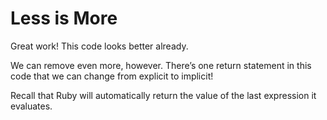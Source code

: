 # Less is More

Great work! This code looks better already.

We can remove even more, however. There’s one return statement in this code that we can change from explicit to implicit!

Recall that Ruby will automatically return the value of the last expression it evaluates.
